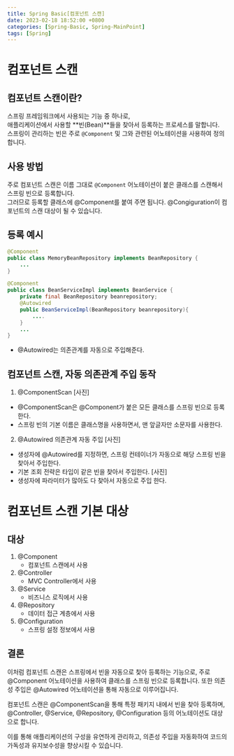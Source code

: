 ```yaml
---
title: Spring Basic[컴포넌트 스캔]
date: 2023-02-18 18:52:00 +0800
categories: [Spring-Basic, Spring-MainPoint]
tags: [Spring]
---
```


# 컴포넌트 스캔
## 컴포넌트 스캔이란?
스프링 프레임워크에서 사용되는 기능 중 하나로,      
애플리케이션에서 사용할 **빈(Bean)**들을 찾아서 등록하는 프로세스를 말합니다.       
스프링이 관리하는 빈은 주로 `@Component` 및 그와 관련된 어노테이션을 사용하여 정의합니다.       

## 사용 방법
주로 컴포넌트 스캔은 이름 그대로 `@Component` 어노테이션이 붙은 클래스를 스캔해서 스프링 빈으로 등록합니다.        
그러므로 등록할 클래스에 @Component를 붙여 주면 됩니다.
@Congiguration이 컴포넌트의 스캔 대상이 될 수 있습니다.

## 등록 예시
```java
@Component
public class MemoryBeanRepository implements BeanRepository {
    ...
}
```

```java
@Component
public class BeanServiceImpl implements BeanService {
    private final BeanRepository beanrepository;
    @Autowired
    public BeanServiceImpl(BeanRepository beanrepository){
        ....
    }
    ...
}
```
- @Autowired는 의존관계를 자동으로 주입해준다.

## 컴포넌트 스캔, 자동 의존관계 주입 동작
1. @ComponentScan
[사진]
- @ComponentScan은 @Component가 붙은 모든 클래스를 스프링 빈으로 등록한다.      
- 스프링 빈의 기본 이름은 클래스명을 사용하면서, 맨 앞글자만 소문자를 사용한다.        


2. @Autowired 의존관계 자동 주입
[사진]
- 생성자에 @Autowired를 지정하면, 스프링 컨테이너가 자동으로 해당 스프링 빈을 찾아서 주입한다.      
- 기본 조회 전략은 타입이 같은 빈을 찾아서 주입한다.
[사진]
- 생성자에 파라미터가 많아도 다 찾아서 자동으로 주입 한다.

# 컴포넌트 스캔 기본 대상
## 대상
1. @Component
    - 컴포넌트 스캔에서 사용
2. @Controller
    - MVC Controller에서 사용
3. @Service
    - 비즈니스 로직에서 사용
4. @Repository
    - 데이터 접근 계층에서 사용
5. @Configuration
    - 스프링 설정 정보에서 사용

## 결론
이처럼 컴포넌트 스캔은 스프링에서 빈을 자동으로 찾아 등록하는 기능으로, 주로 @Component 어노테이션을 사용하여 클래스를 스프링 빈으로 등록합니다. 또한 의존성 주입은 @Autowired 어노테이션을 통해 자동으로 이루어집니다.     

컴포넌트 스캔은 @ComponentScan을 통해 특정 패키지 내에서 빈을 찾아 등록하며, @Controller, @Service, @Repository, @Configuration 등의 어노테이션도 대상으로 합니다.     

이를 통해 애플리케이션의 구성을 유연하게 관리하고, 의존성 주입을 자동화하여 코드의 가독성과 유지보수성을 향상시킬 수 있습니다.      